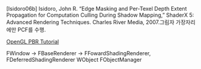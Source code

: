 \[Isidoro06b] Isidoro, John R. “Edge Masking and Per-Texel Depth Extent Propagation for Computation Culling During Shadow Mapping,” ShaderX 5: Advanced Rendering Techniques. Charles River Media, 2007.그림자 가장자리에만 PCF를 수행.

[OpenGL PBR Tutorial](https://learnopengl.com/PBR/Theory)

FWindow -> FBaseRenderer -> FFowardShadingRenderer, FDeferredShadingRenderer
WObject
FObjectManager

